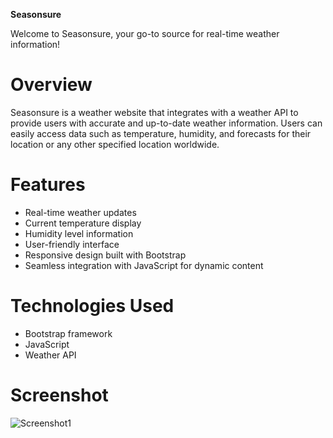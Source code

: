 **Seasonsure**

Welcome to Seasonsure, your go-to source for real-time weather information!

# Overview
Seasonsure is a weather website that integrates with a weather API to provide users with accurate and up-to-date weather information. Users can easily access data such as temperature, humidity, and forecasts for their location or any other specified location worldwide.

# Features
- Real-time weather updates
- Current temperature display
- Humidity level information
- User-friendly interface
- Responsive design built with Bootstrap
- Seamless integration with JavaScript for dynamic content

# Technologies Used
- Bootstrap framework
- JavaScript
- Weather API

# Screenshot
![Screenshot1](https://github.com/jiya2802/jiya2802-Weather-SeasonSure/blob/master/screenshot/weather.jpeg)
